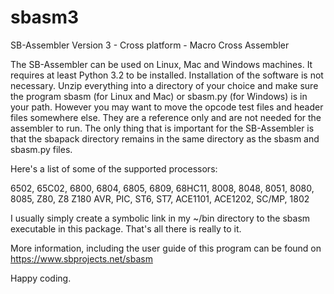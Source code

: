 # sbasm3
SB-Assembler Version 3 - Cross platform - Macro Cross Assembler

The SB-Assembler can be used on Linux, Mac and Windows machines.
It requires at least Python 3.2 to be installed.
Installation of the software is not necessary. Unzip everything
into a directory of your choice and make sure the program sbasm
(for Linux and Mac) or sbasm.py (for Windows) is in your path.
However you may want to move the opcode test files and header
files somewhere else. They are a reference only and are not needed
for the assembler to run.
The only thing that is important for the SB-Assembler is that the
sbapack directory remains in the same directory as the sbasm and
sbasm.py files.

Here's a list of some of the supported processors:

6502, 65C02, 6800, 6804, 6805, 6809, 68HC11,
8008, 8048, 8051, 8080, 8085, Z80, Z8 Z180
AVR, PIC, ST6, ST7, ACE1101, ACE1202, SC/MP, 1802

I usually simply create a symbolic link in my ~/bin directory to
the sbasm executable in this package. That's all there is really
to it.

More information, including the user guide of this program can be
found on https://www.sbprojects.net/sbasm

Happy coding.
